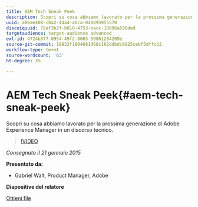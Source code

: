 ```yaml
---
title: AEM Tech Sneak Peek
description: Scopri su cosa abbiamo lavorato per la prossima generazione di Adobe Experience Manager in un discorso tecnico.
uuid: a0eae408-c0a2-44a4-abca-040895955570
discoiquuid: 78af3b2f-b010-4753-bacc-18696a598ded
targetaudience: target-audience advanced
exl-id: 4724b377-0954-49f2-8003-59861284209e
source-git-commit: 19832f1904681d68c102ddbdc8925cebf5dffcb2
workflow-type: tm+mt
source-wordcount: '63'
ht-degree: 3%

---
```


# AEM Tech Sneak Peek{#aem-tech-sneak-peek}

Scopri su cosa abbiamo lavorato per la prossima generazione di Adobe Experience Manager in un discorso tecnico.

>[!VIDEO](https://video.tv.adobe.com/v/19384/?quality=9)

*Consegnato il 21 gennaio 2015*

**Presentato da:**

* Gabriel Walt, Product Manager, Adobe

**Diapositive del relatore**

[Ottieni file](assets/aem-technical-sneak-peek.pdf)
<!--
[Get back to the Overview](https://helpx.adobe.com/experience-manager/kt/eseminars/gems/aem-index.html)
-->
